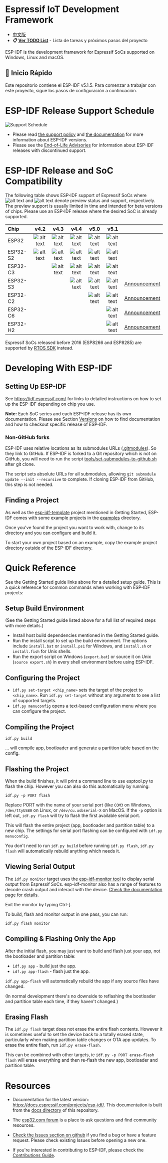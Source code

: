 # Espressif IoT Development Framework

* [中文版](./README_CN.md)
* **📋 [Ver TODO List](./TODO.md)** - Lista de tareas y próximos pasos del proyecto

ESP-IDF is the development framework for Espressif SoCs supported on Windows, Linux and macOS.

## 🚀 Inicio Rápido

Este repositorio contiene el ESP-IDF v5.1.5. Para comenzar a trabajar con este proyecto, sigue los pasos de configuración a continuación.

# ESP-IDF Release Support Schedule

![Support Schedule](https://dl.espressif.com/dl/esp-idf/support-periods.svg)

- Please read [the support policy](SUPPORT_POLICY.md) and [the documentation](https://docs.espressif.com/projects/esp-idf/en/latest/esp32/versions.html) for more information about ESP-IDF versions.
- Please see the [End-of-Life Advisories](https://www.espressif.com/en/support/documents/advisories?keys=&field_type_of_advisory_tid%5B%5D=817) for information about ESP-IDF releases with discontinued support.

# ESP-IDF Release and SoC Compatibility

The following table shows ESP-IDF support of Espressif SoCs where ![alt text][preview] and ![alt text][supported] denote preview status and support, respectively. The preview support is usually limited in time and intended for beta versions of chips. Please use an ESP-IDF release where the desired SoC is already supported.

|Chip         |          v4.2          |         v4.3           |          v4.4          |          v5.0          |         v5.1           |                                                            |
|:----------- | :---------------------:| :---------------------:| :---------------------:| :---------------------:| :--------------------: | :----------------------------------------------------------|
|ESP32        | ![alt text][supported] | ![alt text][supported] | ![alt text][supported] | ![alt text][supported] | ![alt text][supported] |                                                            |
|ESP32-S2     | ![alt text][supported] | ![alt text][supported] | ![alt text][supported] | ![alt text][supported] | ![alt text][supported] |                                                            |
|ESP32-C3     |                        | ![alt text][supported] | ![alt text][supported] | ![alt text][supported] | ![alt text][supported] |                                                            |
|ESP32-S3     |                        |                        | ![alt text][supported] | ![alt text][supported] | ![alt text][supported] | [Announcement](https://www.espressif.com/en/news/ESP32_S3) |
|ESP32-C2     |                        |                        |                        | ![alt text][supported] | ![alt text][supported] | [Announcement](https://www.espressif.com/en/news/ESP32-C2) |
|ESP32-C6     |                        |                        |                        |                        | ![alt text][supported] | [Announcement](https://www.espressif.com/en/news/ESP32_C6) |
|ESP32-H2     |                        |                        |                        |                        | ![alt text][supported] | [Announcement](https://www.espressif.com/en/news/ESP32_H2) |

[supported]: https://img.shields.io/badge/-supported-green "supported"
[preview]: https://img.shields.io/badge/-preview-orange "preview"

Espressif SoCs released before 2016 (ESP8266 and ESP8285) are supported by [RTOS SDK](https://github.com/espressif/ESP8266_RTOS_SDK) instead.

# Developing With ESP-IDF

## Setting Up ESP-IDF

See https://idf.espressif.com/ for links to detailed instructions on how to set up the ESP-IDF depending on chip you use.

**Note:** Each SoC series and each ESP-IDF release has its own documentation. Please see Section [Versions](https://docs.espressif.com/projects/esp-idf/en/latest/esp32/versions.html) on how to find documentation and how to checkout specific release of ESP-IDF.

### Non-GitHub forks

ESP-IDF uses relative locations as its submodules URLs ([.gitmodules](.gitmodules)). So they link to GitHub. If ESP-IDF is forked to a Git repository which is not on GitHub, you will need to run the script [tools/set-submodules-to-github.sh](tools/set-submodules-to-github.sh) after git clone.

The script sets absolute URLs for all submodules, allowing `git submodule update --init --recursive` to complete. If cloning ESP-IDF from GitHub, this step is not needed.

## Finding a Project

As well as the [esp-idf-template](https://github.com/espressif/esp-idf-template) project mentioned in Getting Started, ESP-IDF comes with some example projects in the [examples](examples) directory.

Once you've found the project you want to work with, change to its directory and you can configure and build it.

To start your own project based on an example, copy the example project directory outside of the ESP-IDF directory.

# Quick Reference

See the Getting Started guide links above for a detailed setup guide. This is a quick reference for common commands when working with ESP-IDF projects:

## Setup Build Environment

(See the Getting Started guide listed above for a full list of required steps with more details.)

* Install host build dependencies mentioned in the Getting Started guide.
* Run the install script to set up the build environment. The options include `install.bat` or `install.ps1` for Windows, and `install.sh` or `install.fish` for Unix shells.
* Run the export script on Windows (`export.bat`) or source it on Unix (`source export.sh`) in every shell environment before using ESP-IDF.

## Configuring the Project

* `idf.py set-target <chip_name>` sets the target of the project to `<chip_name>`. Run `idf.py set-target` without any arguments to see a list of supported targets.
* `idf.py menuconfig` opens a text-based configuration menu where you can configure the project.

## Compiling the Project

`idf.py build`

... will compile app, bootloader and generate a partition table based on the config.

## Flashing the Project

When the build finishes, it will print a command line to use esptool.py to flash the chip. However you can also do this automatically by running:

`idf.py -p PORT flash`

Replace PORT with the name of your serial port (like `COM3` on Windows, `/dev/ttyUSB0` on Linux, or `/dev/cu.usbserial-X` on MacOS. If the `-p` option is left out, `idf.py flash` will try to flash the first available serial port.

This will flash the entire project (app, bootloader and partition table) to a new chip. The settings for serial port flashing can be configured with `idf.py menuconfig`.

You don't need to run `idf.py build` before running `idf.py flash`, `idf.py flash` will automatically rebuild anything which needs it.

## Viewing Serial Output

The `idf.py monitor` target uses the [esp-idf-monitor tool](https://github.com/espressif/esp-idf-monitor) to display serial output from Espressif SoCs. esp-idf-monitor also has a range of features to decode crash output and interact with the device. [Check the documentation page for details](https://docs.espressif.com/projects/esp-idf/en/latest/get-started/idf-monitor.html).

Exit the monitor by typing Ctrl-].

To build, flash and monitor output in one pass, you can run:

`idf.py flash monitor`

## Compiling & Flashing Only the App

After the initial flash, you may just want to build and flash just your app, not the bootloader and partition table:

* `idf.py app` - build just the app.
* `idf.py app-flash` - flash just the app.

`idf.py app-flash` will automatically rebuild the app if any source files have changed.

(In normal development there's no downside to reflashing the bootloader and partition table each time, if they haven't changed.)

## Erasing Flash

The `idf.py flash` target does not erase the entire flash contents. However it is sometimes useful to set the device back to a totally erased state, particularly when making partition table changes or OTA app updates. To erase the entire flash, run `idf.py erase-flash`.

This can be combined with other targets, ie `idf.py -p PORT erase-flash flash` will erase everything and then re-flash the new app, bootloader and partition table.

# Resources

* Documentation for the latest version: https://docs.espressif.com/projects/esp-idf/. This documentation is built from the [docs directory](docs) of this repository.

* The [esp32.com forum](https://esp32.com/) is a place to ask questions and find community resources.

* [Check the Issues section on github](https://github.com/espressif/esp-idf/issues) if you find a bug or have a feature request. Please check existing Issues before opening a new one.

* If you're interested in contributing to ESP-IDF, please check the [Contributions Guide](https://docs.espressif.com/projects/esp-idf/en/latest/contribute/index.html).
